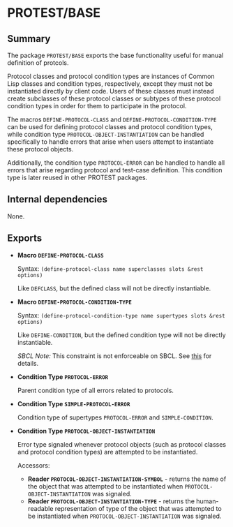 # PROTEST/BASE

## Summary

The package `PROTEST/BASE` exports the base functionality useful
for manual definition of protcols.

Protocol classes and protocol condition types are instances of Common Lisp
classes and condition types, respectively, except they must not be instantiated
directly by client code. Users of these classes must instead create subclasses
of these protocol classes or subtypes of these protocol condition types in order
for them to participate in the protocol.

The macros `DEFINE-PROTOCOL-CLASS` and `DEFINE-PROTOCOL-CONDITION-TYPE` can be
used for defining protocol classes and protocol condition types, while condition
type `PROTOCOL-OBJECT-INSTANTIATION` can be handled specifically to handle
errors that arise when users attempt to instantiate these protocol objects.

Additionally, the condition type `PROTOCOL-ERROR` can be handled to handle all
errors that arise regarding protocol and test-case definition. This condition
type is later reused in other PROTEST packages.

## Internal dependencies

None.

## Exports

  * **Macro `DEFINE-PROTOCOL-CLASS`**

    Syntax: `(define-protocol-class name superclasses
                                    slots &rest options)`

    Like `DEFCLASS`, but the defined class will not be directly instantiable.

  * **Macro `DEFINE-PROTOCOL-CONDITION-TYPE`**

    Syntax: `(define-protocol-condition-type name supertypes
                                             slots &rest options)`

    Like `DEFINE-CONDITION`, but the defined condition type will not be directly
    instantiable.

    *SBCL Note:* This constraint is not enforceable on SBCL. See
    [this](https://bugs.launchpad.net/sbcl/+bug/1761735) for details.

  * **Condition Type `PROTOCOL-ERROR`**

    Parent condition type of all errors related to protocols.

  * **Condition Type `SIMPLE-PROTOCOL-ERROR`**

    Condition type of supertypes `PROTOCOL-ERROR` and `SIMPLE-CONDITION`.

  * **Condition Type `PROTOCOL-OBJECT-INSTANTIATION`**

    Error type signaled whenever protocol objects (such as protocol classes and
    protocol condition types) are attempted to be instantiated.

    Accessors:
    * **Reader `PROTOCOL-OBJECT-INSTANTIATION-SYMBOL`** - returns the name of
      the object that was attempted to be instantiated when
      `PROTOCOL-OBJECT-INSTANTIATION` was signaled.
    * **Reader `PROTOCOL-OBJECT-INSTANTIATION-TYPE`** - returns the
      human-readable representation of type of the object that was attempted to
      be instantiated when `PROTOCOL-OBJECT-INSTANTIATION` was signaled.
